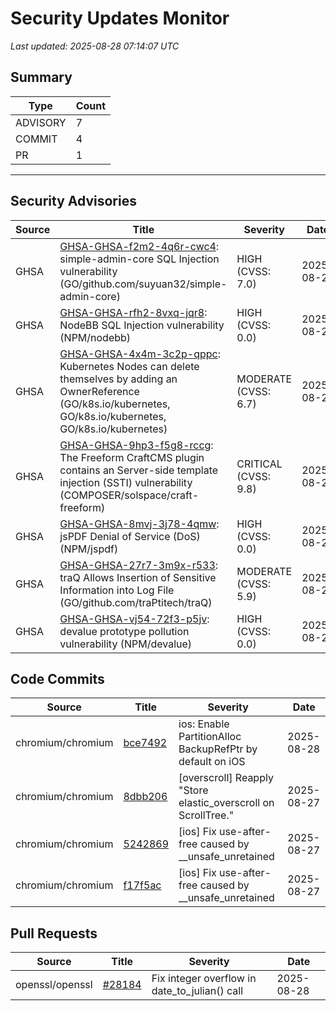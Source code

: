 # Security Updates Monitor

*Last updated: 2025-08-28 07:14:07 UTC*

## Summary
| Type | Count |
|------|-------|
| ADVISORY | 7 |
| COMMIT | 4 |
| PR | 1 |

---

## Security Advisories

| Source | Title | Severity | Date |
|--------|-------|----------|------|
| GHSA | [GHSA-GHSA-f2m2-4q6r-cwc4](https://github.com/advisories/GHSA-f2m2-4q6r-cwc4): simple-admin-core SQL Injection vulnerability (GO/github.com/suyuan32/simple-admin-core) | HIGH (CVSS: 7.0) | 2025-08-27 |
| GHSA | [GHSA-GHSA-rfh2-8vxq-jqr8](https://github.com/advisories/GHSA-rfh2-8vxq-jqr8): NodeBB SQL Injection vulnerability (NPM/nodebb) | HIGH (CVSS: 0.0) | 2025-08-27 |
| GHSA | [GHSA-GHSA-4x4m-3c2p-qppc](https://github.com/advisories/GHSA-4x4m-3c2p-qppc): Kubernetes Nodes can delete themselves by adding an OwnerReference (GO/k8s.io/kubernetes, GO/k8s.io/kubernetes, GO/k8s.io/kubernetes) | MODERATE (CVSS: 6.7) | 2025-08-27 |
| GHSA | [GHSA-GHSA-9hp3-f5g8-rccg](https://github.com/advisories/GHSA-9hp3-f5g8-rccg): The Freeform CraftCMS plugin contains an Server-side template injection (SSTI) vulnerability (COMPOSER/solspace/craft-freeform) | CRITICAL (CVSS: 9.8) | 2025-08-27 |
| GHSA | [GHSA-GHSA-8mvj-3j78-4qmw](https://github.com/advisories/GHSA-8mvj-3j78-4qmw): jsPDF Denial of Service (DoS) (NPM/jspdf) | HIGH (CVSS: 0.0) | 2025-08-26 |
| GHSA | [GHSA-GHSA-27r7-3m9x-r533](https://github.com/advisories/GHSA-27r7-3m9x-r533): traQ Allows Insertion of Sensitive Information into Log File (GO/github.com/traPtitech/traQ) | MODERATE (CVSS: 5.9) | 2025-08-26 |
| GHSA | [GHSA-GHSA-vj54-72f3-p5jv](https://github.com/advisories/GHSA-vj54-72f3-p5jv): devalue prototype pollution vulnerability (NPM/devalue) | HIGH (CVSS: 0.0) | 2025-08-26 |

## Code Commits

| Source | Title | Severity | Date |
|--------|-------|----------|------|
| chromium/chromium | [bce7492](https://github.com/chromium/chromium/commit/bce7492c0e8c0d16db6aa98146ac64190e754465) | ios: Enable PartitionAlloc BackupRefPtr by default on iOS | 2025-08-28 |
| chromium/chromium | [8dbb206](https://github.com/chromium/chromium/commit/8dbb206d94cb78670eee3a14fe20341d202d4dde) | [overscroll] Reapply "Store elastic_overscroll on ScrollTree." | 2025-08-27 |
| chromium/chromium | [5242869](https://github.com/chromium/chromium/commit/524286931756a9df944a0915172d1384db01e5ca) | [ios] Fix use-after-free caused by __unsafe_unretained | 2025-08-27 |
| chromium/chromium | [f17f5ac](https://github.com/chromium/chromium/commit/f17f5ac4eb340722d5ff61e60cd6efd98fbab83b) | [ios] Fix use-after-free caused by __unsafe_unretained | 2025-08-27 |

## Pull Requests

| Source | Title | Severity | Date |
|--------|-------|----------|------|
| openssl/openssl | [#28184](https://github.com/openssl/openssl/pull/28184) | Fix integer overflow in date_to_julian() call | 2025-08-28 |

